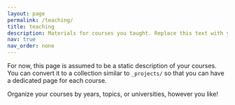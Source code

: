 ```yaml
---
layout: page
permalink: /teaching/
title: teaching
description: Materials for courses you taught. Replace this text with your description.
nav: true
nav_order: none
---
```


For now, this page is assumed to be a static description of your courses. You can convert it to a collection similar to `_projects/` so that you can have a dedicated page for each course.

Organize your courses by years, topics, or universities, however you like!
